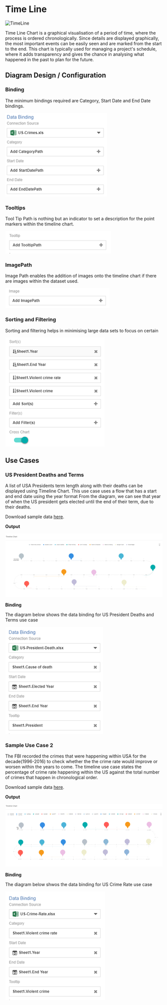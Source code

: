 # Time Line

![TimeLine](./images/timeline-chart/timeine.png)

Time Line Chart is a graphical visualisation of a period of time, where the process is ordered chronologically. Since details are displayed graphically, the most important events can be easily seen and are marked from the start to the end. This chart is typically used for managing a project's schedule, where it adds transparency and gives the chance in analysing what happened in the past to plan for the future.

## Diagram Design / Configuration
### Binding
The minimum bindings required are Category, Start Date and End Date bindings.

![TimeLine Bindings](./images/timeline-chart/bindings.png)

### Tooltips
Tool Tip Path is nothing but an indicator to set a description for the point markers within the timeline chart.

![TimeLine Tooltips](./images/timeline-chart/tooltips.png)

### ImagePath
Image Path enables the addition of images onto the timeline chart if there are images within the dataset used.

![TimeLine Images](./images/timeline-chart/images.png)

### Sorting and Filtering
Sorting and filtering helps in minimising large data sets to focus on certain 

![TimeLine Sort and Filter](./images/timeline-chart/sort-and-filter.png)

## Use Cases
### US President Deaths and Terms
A list of USA Presidents term length along with their deaths can be displayed using Timeline Chart. This use case uses a flow that has a start and end date using the year format From the diagram, we can see that year of when the US president gets elected until the end of their term, due to their deaths.

Download sample data [here](./sample-data/timeline-chart/US-president-death.xlsx).

**Output**

![US President Death](./images/timeline-chart/output-1.png)

**Binding**

The diagram below shows the data binding for US President Deaths and Terms use case 

![First Use Case Binding](./images/timeline-chart/binding-1.png)

### Sample Use Case 2
The FBI recorded the crimes that were happening within USA for the decade(1996-2016) to check whether the the crime rate would improve or worsen within the years to come. The timeline use case states the percentage of crime rate happening within the US against the total number of crimes that happen in chronological order.

Download sample data [here](./sample-data/timeline-chart/US-crime-rate.xlsx).

**Output**

![US Crime Rates](./images/timeline-chart/output-2.png)

**Binding**

The diagram below shwos the data binding for US Crime Rate use case 

![Second Use Case Binding](./images/timeline-chart/binding-2.png)